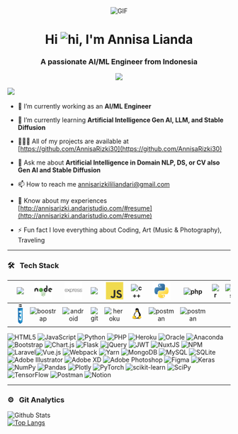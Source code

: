 <p align="center">
<img alt="GIF" src="https://github.com/arsentieva/arsentieva/blob/main/code.gif?raw=true" height="280">
</p>

<h1 align="center">Hi <img src="https://user-images.githubusercontent.com/1303154/88677602-1635ba80-d120-11ea-84d8-d263ba5fc3c0.gif" width="28px" alt="hi">, I'm Annisa Lianda</h1>
<h3 align="center">A passionate AI/ML Engineer from Indonesia</h3>

<p align="center"><a href="[https://www.linkedin.com/in/navodya-pasqual-11ba801b1/](https://www.linkedin.com/in/annisa-rizki-liliandari/)"><img src="https://img.shields.io/badge/linkedin-%230077B5.svg?&amp;style=for-the-badge&amp;logo=linkedin&amp;logoColor=white"></a>
  
[![](https://visitcount.itsvg.in/api?id=AnnisaRizki30&icon=1&color=0)](https://visitcount.itsvg.in)

- 🔭 I’m currently working as an <strong>AI/ML Engineer</strong>

- 🌱 I’m currently learning <strong>Artificial Intelligence Gen AI, LLM, and Stable Diffusion</strong>

- 👩🏻‍💻 All of my projects are available at [https://github.com/AnnisaRizki30](https://github.com/AnnisaRizki30)

- 💬 Ask me about <strong>Artificial Intelligence in Domain NLP, DS, or CV also Gen AI and Stable Diffusion</strong>

- 📫 How to reach me </strong>annisarizkililiandari@gmail.com</strong>

- 📄 Know about my experiences [http://annisarizki.andaristudio.com/#resume](http://annisarizki.andaristudio.com/#resume)

- ⚡ Fun fact </strong>I love everything about Coding, Art (Music & Photography), Traveling</strong>

<hr>

<h3 id="--tech-stack">🛠 &nbsp; Tech Stack</h3>

<table><thead><tr><th align="center"><img src="https://raw.githubusercontent.com/devicons/devicon/master/icons/react/react-original-wordmark.svg" width="40"></th><th align="center"><img src="[https://www.vectorlogo.zone/logos/springio/springio-icon.svg](https://www.vectorlogo.zone/logos/nextjs/)" width="40"></th><th align="center"><img src="https://raw.githubusercontent.com/devicons/devicon/master/icons/nodejs/nodejs-original-wordmark.svg" width="40"></th><th align="center"><img src="https://raw.githubusercontent.com/devicons/devicon/master/icons/express/express-original-wordmark.svg" width="40"></th><th align="center"><img src="https://www.vectorlogo.zone/logos/java/java-vertical.svg" width="40"></th><th align="center"><img src="https://raw.githubusercontent.com/devicons/devicon/master/icons/javascript/javascript-original.svg" width="40"></th><th align="center"><img src="https://raw.githubusercontent.com/coderjojo/coderjojo/master/img/cpp.png" alt="c++" width="40"></th><th align="center"><img src="https://raw.githubusercontent.com/devicons/devicon/master/icons/python/python-original.svg" alt="python" width="40"></th><th align="center"><img src="https://www.vectorlogo.zone/logos/php/php-ar21.svg" alt="php" width="40"></th><th align="center"><img src="https://www.vectorlogo.zone/logos/r-project/r-project-icon.svg" alt="r" width="40"></th><th align="center"><img src="https://www.vectorlogo.zone/logos/mysql/mysql-ar21.svg" alt="mysql" width="40"></th><th align="center"><img src="https://www.vectorlogo.zone/logos/mongodb/mongodb-icon.svg" alt="mongodb" width="40"></th><th align="center"><img src="https://www.vectorlogo.zone/logos/firebase/firebase-icon.svg" alt="firebase" width="40"></th><th align="center"><img src="https://www.vectorlogo.zone/logos/sqlite/sqlite-icon.svg" alt="sqlite" width="40"></th></tr></thead><tbody><tr><td align="center"><img src="https://raw.githubusercontent.com/devicons/devicon/master/icons/html5/html5-original-wordmark.svg" alt="html5" width="40"></td><td align="center"><img src="https://raw.githubusercontent.com/devicons/devicon/master/icons/css3/css3-original-wordmark.svg" alt="css3" width="45" height="45"></td><td align="center"><img src="https://www.vectorlogo.zone/logos/getbootstrap/getbootstrap-icon.svg" alt="boostrap" width="40"></td><td align="center"><img src="https://www.vectorlogo.zone/logos/android/android-icon.svg" alt="android" width="40"></td><td align="center"><img src="https://www.vectorlogo.zone/logos/git-scm/git-scm-icon.svg" alt="git" width="40"></td><td align="center"><img src="https://www.vectorlogo.zone/logos/heroku/heroku-icon.svg" alt="heroku" width="40"></td><td align="center"><img src="https://raw.githubusercontent.com/devicons/devicon/master/icons/linux/linux-original.svg" alt="linux" width="40"></td><td align="center"><img src="https://www.vectorlogo.zone/logos/getpostman/getpostman-icon.svg" alt="postman" width="40"></td><td align="center"><img src="https://www.vectorlogo.zone/logos/visualstudio_code/visualstudio_code-icon.svg" alt="postman" width="40"></td><td align="center"></td><td align="center"></td><td align="center"></td><td align="center"></td><td align="center"></td></tr></tbody></table>

![HTML5](https://img.shields.io/badge/html5-%23E34F26.svg?style=for-the-badge&logo=html5&logoColor=white) ![JavaScript](https://img.shields.io/badge/javascript-%23323330.svg?style=for-the-badge&logo=javascript&logoColor=%23F7DF1E) ![Python](https://img.shields.io/badge/python-3670A0?style=for-the-badge&logo=python&logoColor=ffdd54) ![PHP](https://img.shields.io/badge/php-%23777BB4.svg?style=for-the-badge&logo=php&logoColor=white) ![Heroku](https://img.shields.io/badge/heroku-%23430098.svg?style=for-the-badge&logo=heroku&logoColor=white) ![Oracle](https://img.shields.io/badge/Oracle-F80000?style=for-the-badge&logo=oracle&logoColor=white) ![Anaconda](https://img.shields.io/badge/Anaconda-%2344A833.svg?style=for-the-badge&logo=anaconda&logoColor=white) ![Bootstrap](https://img.shields.io/badge/bootstrap-%23563D7C.svg?style=for-the-badge&logo=bootstrap&logoColor=white) ![Chart.js](https://img.shields.io/badge/chart.js-F5788D.svg?style=for-the-badge&logo=chart.js&logoColor=white) ![Flask](https://img.shields.io/badge/flask-%23000.svg?style=for-the-badge&logo=flask&logoColor=white) ![jQuery](https://img.shields.io/badge/jquery-%230769AD.svg?style=for-the-badge&logo=jquery&logoColor=white) ![JWT](https://img.shields.io/badge/JWT-black?style=for-the-badge&logo=JSON%20web%20tokens) ![NuxtJS](https://img.shields.io/badge/Nuxt-black?style=for-the-badge&logo=nuxt.js&logoColor=white) ![NPM](https://img.shields.io/badge/NPM-%23000000.svg?style=for-the-badge&logo=npm&logoColor=white) ![Laravel](https://img.shields.io/badge/laravel-%23FF2D20.svg?style=for-the-badge&logo=laravel&logoColor=white)![Vue.js](https://img.shields.io/badge/vuejs-%2335495e.svg?style=for-the-badge&logo=vuedotjs&logoColor=%234FC08D) ![Webpack](https://img.shields.io/badge/webpack-%238DD6F9.svg?style=for-the-badge&logo=webpack&logoColor=black) ![Yarn](https://img.shields.io/badge/yarn-%232C8EBB.svg?style=for-the-badge&logo=yarn&logoColor=white) ![MongoDB](https://img.shields.io/badge/MongoDB-%234ea94b.svg?style=for-the-badge&logo=mongodb&logoColor=white) ![MySQL](https://img.shields.io/badge/mysql-%2300f.svg?style=for-the-badge&logo=mysql&logoColor=white) ![SQLite](https://img.shields.io/badge/sqlite-%2307405e.svg?style=for-the-badge&logo=sqlite&logoColor=white) ![Adobe Illustrator](https://img.shields.io/badge/adobeillustrator-%23FF9A00.svg?style=for-the-badge&logo=adobeillustrator&logoColor=white) ![Adobe XD](https://img.shields.io/badge/Adobe%20XD-470137?style=for-the-badge&logo=Adobe%20XD&logoColor=#FF61F6) ![Adobe Photoshop](https://img.shields.io/badge/adobephotoshop-%2331A8FF.svg?style=for-the-badge&logo=adobephotoshop&logoColor=white) 	![Figma](https://img.shields.io/badge/figma-%23F24E1E.svg?style=for-the-badge&logo=figma&logoColor=white) ![Keras](https://img.shields.io/badge/Keras-%23D00000.svg?style=for-the-badge&logo=Keras&logoColor=white) ![NumPy](https://img.shields.io/badge/numpy-%23013243.svg?style=for-the-badge&logo=numpy&logoColor=white) ![Pandas](https://img.shields.io/badge/pandas-%23150458.svg?style=for-the-badge&logo=pandas&logoColor=white) ![Plotly](https://img.shields.io/badge/Plotly-%233F4F75.svg?style=for-the-badge&logo=plotly&logoColor=white) ![PyTorch](https://img.shields.io/badge/PyTorch-%23EE4C2C.svg?style=for-the-badge&logo=PyTorch&logoColor=white) ![scikit-learn](https://img.shields.io/badge/scikit--learn-%23F7931E.svg?style=for-the-badge&logo=scikit-learn&logoColor=white) ![SciPy](https://img.shields.io/badge/SciPy-%230C55A5.svg?style=for-the-badge&logo=scipy&logoColor=%white) ![TensorFlow](https://img.shields.io/badge/TensorFlow-%23FF6F00.svg?style=for-the-badge&logo=TensorFlow&logoColor=white) ![Postman](https://img.shields.io/badge/Postman-FF6C37?style=for-the-badge&logo=postman&logoColor=white) ![Notion](https://img.shields.io/badge/Notion-%23000000.svg?style=for-the-badge&logo=notion&logoColor=white)

<hr>

<h3 id="--git-analytics">⚙️ &nbsp; Git Analytics</h3>

![Github Stats](https://github-readme-streak-stats.herokuapp.com/?user=AnnisaRizki30&theme=dark&hide_border=false)<br/>
[![Top Langs](https://github-readme-stats.vercel.app/api/top-langs/?username=AnnisaRizki30&theme=github_dark&layout=compact)](https://github.com/AnnisaRizki30/github-readme-stats)

